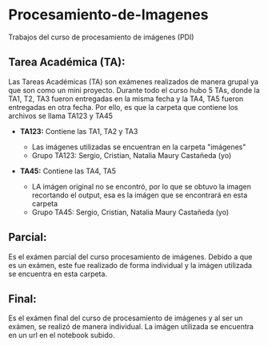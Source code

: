 # Procesamiento-de-Imagenes
Trabajos del curso de procesamiento de imágenes (PDI)

## Tarea Académica (TA):
Las Tareas Académicas (TA) son exámenes realizados de manera grupal ya que son como un mini proyecto. Durante todo el curso hubo 5 TAs, donde la TA1, T2, TA3 fueron entregadas en la misma fecha y la TA4, TA5 fueron entregadas en otra fecha. Por ello, es que la carpeta que contiene los archivos se llama TA123 y TA45
- **TA123:** Contiene las TA1, TA2 y TA3
  - Las imágenes utilizadas se encuentran en la carpeta "imágenes"
  - Grupo TA123: Sergio, Cristian, Natalia Maury Castañeda (yo)
  
- **TA45:** Contiene las TA4, TA5
  - LA imágen original no se encontró, por lo que se obtuvo la imagen recortando el output, esa es la imágen que se encontrará en esta carpeta
  - Grupo TA45: Sergio, Cristian, Natalia Maury Castañeda (yo)
  
## Parcial:
Es el exámen parcial del curso procesamiento de imágenes. Debido a que es un exámen, este fue realizado de forma individual y la imágen utilizada se encuentra en esta carpeta.

## Final:
Es el exámen final del curso de procesamiento de imágenes y al ser un exámen, se realizó de manera individual. La imágen utilizada se encuentra en un url en el notebook subido.
